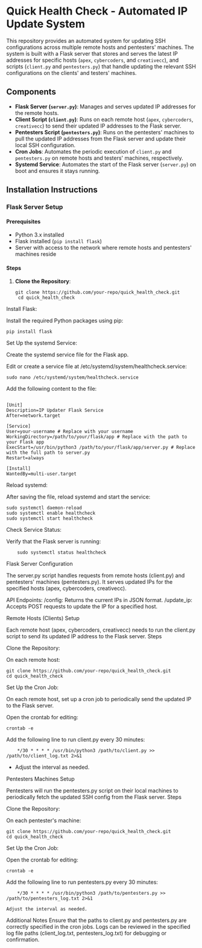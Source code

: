# Quick Health Check - Automated IP Update System

This repository provides an automated system for updating SSH configurations across multiple remote hosts and pentesters' machines. The system is built with a Flask server that stores and serves the latest IP addresses for specific hosts (`apex`, `cybercoders`, and `creativecc`), and scripts (`client.py` and `pentesters.py`) that handle updating the relevant SSH configurations on the clients' and testers' machines.

## Components

- **Flask Server (`server.py`)**: Manages and serves updated IP addresses for the remote hosts.
- **Client Script (`client.py`)**: Runs on each remote host (`apex`, `cybercoders`, `creativecc`) to send their updated IP addresses to the Flask server.
- **Pentesters Script (`pentesters.py`)**: Runs on the pentesters' machines to pull the updated IP addresses from the Flask server and update their local SSH configuration.
- **Cron Jobs**: Automates the periodic execution of `client.py` and `pentesters.py` on remote hosts and testers' machines, respectively.
- **Systemd Service**: Automates the start of the Flask server (`server.py`) on boot and ensures it stays running.

## Installation Instructions

### Flask Server Setup

#### Prerequisites

- Python 3.x installed
- Flask installed (`pip install flask`)
- Server with access to the network where remote hosts and pentesters' machines reside

#### Steps

1. **Clone the Repository**:

   ```
   git clone https://github.com/your-repo/quick_health_check.git
    cd quick_health_check
    ```
Install Flask:

Install the required Python packages using pip:

```
pip install flask
```
Set Up the systemd Service:

Create the systemd service file for the Flask app.

Edit or create a service file at /etc/systemd/system/healthcheck.service:


```
sudo nano /etc/systemd/system/healthcheck.service
```
Add the following content to the file:

```

[Unit]
Description=IP Updater Flask Service
After=network.target

[Service]
User=your-username # Replace with your username
WorkingDirectory=/path/to/your/flask/app # Replace with the path to your Flask app
ExecStart=/usr/bin/python3 /path/to/your/flask/app/server.py # Replace with the full path to server.py
Restart=always

[Install]
WantedBy=multi-user.target
```
Reload systemd:

After saving the file, reload systemd and start the service:

```
sudo systemctl daemon-reload
sudo systemctl enable healthcheck
sudo systemctl start healthcheck
```
Check Service Status:

Verify that the Flask server is running:

```
    sudo systemctl status healthcheck
```
Flask Server Configuration

The server.py script handles requests from remote hosts (client.py) and pentesters' machines (pentesters.py). It serves updated IPs for the specified hosts (apex, cybercoders, creativecc).

API Endpoints:
    /config: Returns the current IPs in JSON format.
    /update_ip: Accepts POST requests to update the IP for a specified host.

Remote Hosts (Clients) Setup

Each remote host (apex, cybercoders, creativecc) needs to run the client.py script to send its updated IP address to the Flask server.
Steps

Clone the Repository:

On each remote host:

```    
git clone https://github.com/your-repo/quick_health_check.git
cd quick_health_check
```
Set Up the Cron Job:

On each remote host, set up a cron job to periodically send the updated IP to the Flask server.

Open the crontab for editing:


```
crontab -e
```
Add the following line to run client.py every 30 minutes:

```
    */30 * * * * /usr/bin/python3 /path/to/client.py >> /path/to/client_log.txt 2>&1
```
- Adjust the interval as needed.

Pentesters Machines Setup

Pentesters will run the pentesters.py script on their local machines to periodically fetch the updated SSH config from the Flask server.
Steps

Clone the Repository:

On each pentester's machine:

    
```
git clone https://github.com/your-repo/quick_health_check.git
cd quick_health_check
```
Set Up the Cron Job:

Open the crontab for editing:


```
crontab -e
```
Add the following line to run pentesters.py every 30 minutes:


```
    */30 * * * * /usr/bin/python3 /path/to/pentesters.py >> /path/to/pentesters_log.txt 2>&1
```
    Adjust the interval as needed.

Additional Notes
    Ensure that the paths to client.py and pentesters.py are correctly specified in the cron jobs.
    Logs can be reviewed in the specified log file paths (client_log.txt, pentesters_log.txt) for debugging or confirmation.
